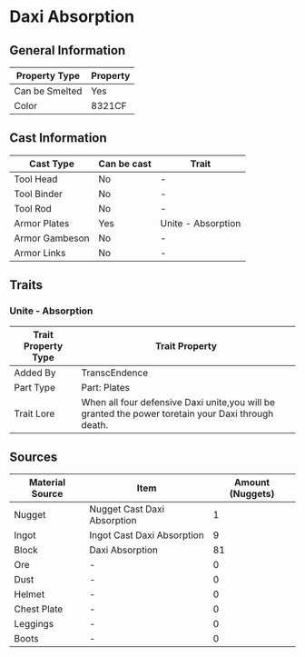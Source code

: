 # Daxi Absorption

## General Information

| Property Type  | Property |
| -------------- | -------- |
| Can be Smelted | Yes      |
| Color          | 8321CF   |

## Cast Information

| Cast Type      | Can be cast | Trait              |
| -------------- | ----------- | ------------------ |
| Tool Head      | No          | -                  |
| Tool Binder    | No          | -                  |
| Tool Rod       | No          | -                  |
| Armor Plates   | Yes         | Unite - Absorption |
| Armor Gambeson | No          | -                  |
| Armor Links    | No          | -                  |

## Traits

### Unite - Absorption

| Trait Property Type | Trait Property                                                                                     |
| ------------------- | -------------------------------------------------------------------------------------------------- |
| Added By            | TranscEndence                                                                                      |
| Part Type           | Part: Plates                                                                                       |
| Trait Lore          | When all four defensive Daxi unite,you will be granted the power toretain your Daxi through death. |

## Sources

| Material Source | Item                        | Amount (Nuggets) |
| --------------- | --------------------------- | ---------------- |
| Nugget          | Nugget Cast Daxi Absorption | 1                |
| Ingot           | Ingot Cast Daxi Absorption  | 9                |
| Block           | Daxi Absorption             | 81               |
| Ore             | -                           | 0                |
| Dust            | -                           | 0                |
| Helmet          | -                           | 0                |
| Chest Plate     | -                           | 0                |
| Leggings        | -                           | 0                |
| Boots           | -                           | 0                |
